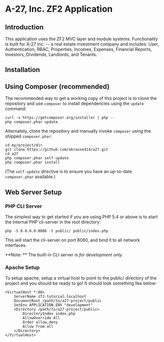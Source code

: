 A-27, Inc. ZF2 Application
=======================

Introduction
------------
This application uses the ZF2 MVC layer and module systems.  Functionality is built for A-27 Inc. -- a real estate investment company and includes:
User, Authentication, RBAC, Properties, Incomes, Expenses, Financial Reports, Investors, Dividends, Landlords, and Tenants.

Installation
------------

Using Composer (recommended)
----------------------------
The recommended way to get a working copy of this project is to clone the repository
and use `composer` to install dependencies using the `update` command:

    curl -s https://getcomposer.org/installer | php --
    php composer.phar update

Alternately, clone the repository and manually invoke `composer` using the shipped
`composer.phar`:

    cd my/project/dir
    git clone https://github.com/akrause414/a27.git
    cd a27
    php composer.phar self-update
    php composer.phar install

(The `self-update` directive is to ensure you have an up-to-date `composer.phar`
available.)

Web Server Setup
----------------

### PHP CLI Server

The simplest way to get started if you are using PHP 5.4 or above is to start the internal PHP cli-server in the root directory:

    php -S 0.0.0.0:8080 -t public/ public/index.php

This will start the cli-server on port 8080, and bind it to all network
interfaces.

**Note: ** The built-in CLI server is *for development only*.

### Apache Setup

To setup apache, setup a virtual host to point to the public/ directory of the
project and you should be ready to go! It should look something like below:

    <VirtualHost *:80>
        ServerName zf2-tutorial.localhost
        DocumentRoot /path/to/a27-project/public
        SetEnv APPLICATION_ENV "development"
        <Directory /path/to/a27-project/public>
            DirectoryIndex index.php
            AllowOverride All
            Order allow,deny
            Allow from all
        </Directory>
    </VirtualHost>
